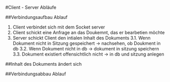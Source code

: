 #Client - Server Abläufe

##Verbindungsaufbau Ablauf

1. Client verbindet sich mit dem Socket server
2. Client schickt eine Anfrage an das Doukemnt, das er bearbetien möchte
3. Server schickt Client den intialen Inhalt des Dokuments
3.1. Wenn Dokument nicht in Sitzung gespeichert -> nachsehen, ob Doukment in db
3.2. Wenn Dokument nicht in db -> dokument in sitzung speichern
3.3. Dokument existiert offensichtlich nicht -> in db und sitzung anlegen

##Inhalt des Dokuments ändert sich 

##Verbindungsabbau Ablauf
